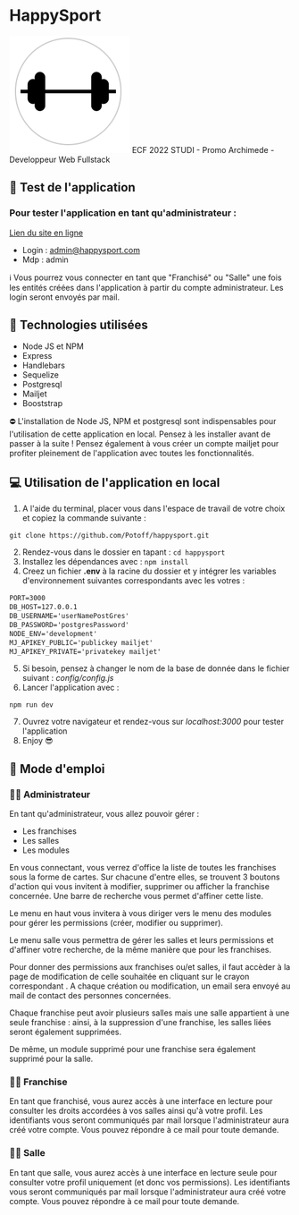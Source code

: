 # HappySport

<img src="https://github.com/Potoff/happysport/blob/main/public/images/logo-readme.png"> ECF 2022 STUDI - Promo Archimede - Developpeur Web Fullstack

## 🧪 Test de l'application

### Pour tester l'application en tant qu'administrateur : 

<a href="https://happysport.paul-dem.com">Lien du site en ligne</a>
    
   - Login : admin@happysport.com
- Mdp : admin

ℹ️ Vous pourrez vous connecter en tant que "Franchisé" ou "Salle" une fois les entités créées dans l'application à partir du compte administrateur. Les login seront envoyés par mail.

## 🔌 Technologies utilisées

  * Node JS et NPM
  * Express
  * Handlebars
  * Sequelize
  * Postgresql
  * Mailjet
  * Booststrap


⛔ L'installation de Node JS, NPM et postgresql sont indispensables pour l'utilisation de cette application en local. Pensez à les installer avant de passer à la suite ! Pensez également à vous créer un compte mailjet pour profiter pleinement de l'application avec toutes les fonctionnalités.

## 💻 Utilisation de l'application en local

1. A l'aide du terminal, placer vous dans l'espace de travail de votre choix et copiez la commande suivante : 
 ```
 git clone https://github.com/Potoff/happysport.git
 ```
2.  Rendez-vous dans le dossier en tapant : ```cd happysport```
3.  Installez les dépendances avec : ```npm install```
4.  Creez un fichier **.env** à la racine du dossier et y intégrer les variables d'environnement suivantes correspondants avec les votres : 
```
PORT=3000
DB_HOST=127.0.0.1
DB_USERNAME='userNamePostGres'
DB_PASSWORD='postgresPassword'
NODE_ENV='development'
MJ_APIKEY_PUBLIC='publickey mailjet'
MJ_APIKEY_PRIVATE='privatekey mailjet'
```
5. Si besoin, pensez à changer le nom de la base de donnée dans le fichier suivant : *config/config.js*
6. Lancer l'application avec : 
```
npm run dev
```
7. Ouvrez votre navigateur et rendez-vous sur _*localhost:3000*_ pour tester l'application
8. Enjoy 😎

## 📃 Mode d'emploi

### 🧑‍💻 Administrateur 

En tant qu'administrateur, vous allez pouvoir gérer : 
* Les franchises
* Les salles
* Les modules

En vous connectant, vous verrez d'office la liste de toutes les franchises sous la forme de cartes. 
Sur chacune d'entre elles, se trouvent 3 boutons d'action qui vous invitent à modifier, supprimer ou afficher la franchise concernée. Une barre de recherche vous permet d'affiner cette liste.

Le menu en haut vous invitera à vous diriger vers le menu des modules pour gérer les permissions (créer, modifier ou supprimer). 

Le menu salle vous permettra de gérer les salles et leurs permissions et d'affiner votre recherche, de la même manière que pour les franchises.

Pour donner des permissions aux franchises ou/et salles, il faut accèder à la page de modification de celle souhaitée en cliquant sur le crayon correspondant .
A chaque création ou modification, un email sera envoyé au mail de contact des personnes concernées.

Chaque franchise peut avoir plusieurs salles mais une salle appartient à une seule franchise : ainsi, à la suppression d'une franchise, les salles liées seront également supprimées.

De même, un module supprimé pour une franchise sera également supprimé pour la salle.

### 🧑‍🔧 Franchise

En tant que franchisé, vous aurez accès à une interface en lecture pour consulter les droits accordées à vos salles ainsi qu'à votre profil. 
Les identifiants vous seront communiqués par mail lorsque l'administrateur aura créé votre compte. Vous pouvez répondre à ce mail pour toute demande.

### 🧑‍🏭 Salle

En tant que salle, vous aurez accès à une interface en lecture seule pour consulter votre profil uniquement (et donc vos permissions).
Les identifiants vous seront communiqués par mail lorsque l'administrateur aura créé votre compte. Vous pouvez répondre à ce mail pour toute demande.
